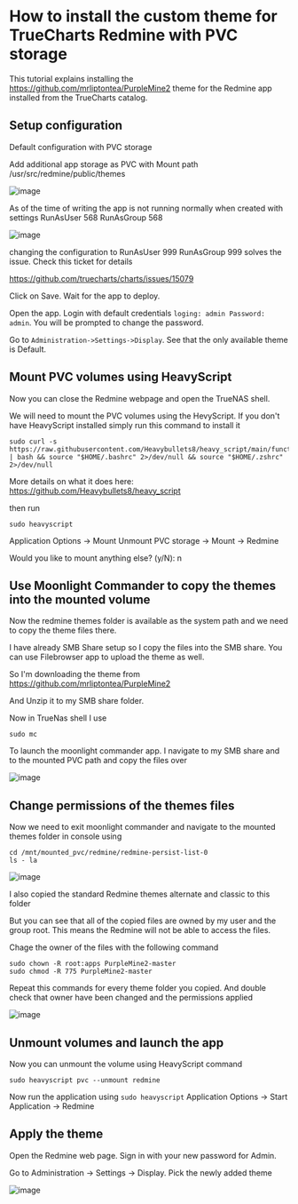 # How to install the custom theme for TrueCharts Redmine with PVC storage

This tutorial explains installing the https://github.com/mrliptontea/PurpleMine2 theme for the Redmine app installed from the TrueCharts catalog. 

## Setup configuration
Default configuration with PVC storage

Add additional app storage as PVC with Mount path /usr/src/redmine/public/themes


![image](https://github.com/truecharts/website/assets/42300339/8eabd72d-a6b4-46ef-a093-c6977f78daf3)


As of the time of writing the app is not running normally when created with settings RunAsUser 568 RunAsGroup 568


![image](https://github.com/truecharts/website/assets/42300339/87689e67-16c9-4835-8bb5-2d63d4032145)


changing the configuration to RunAsUser 999 RunAsGroup 999 solves the issue. Check this ticket for details


https://github.com/truecharts/charts/issues/15079


Click on Save. Wait for the app to deploy.


Open the app. Login with default credentials `loging: admin Password: admin`. You will be prompted to change the password.


Go to `Administration->Settings->Display`. See that the only available theme is Default.

## Mount PVC volumes using HeavyScript
Now you can close the Redmine webpage and open the TrueNAS shell. 


We will need to mount the PVC volumes using the HevyScript. If you don't have HeavyScript installed simply run this command to install it


```
sudo curl -s https://raw.githubusercontent.com/Heavybullets8/heavy_script/main/functions/deploy.sh | bash && source "$HOME/.bashrc" 2>/dev/null && source "$HOME/.zshrc" 2>/dev/null
```


More details on what it does here: https://github.com/Heavybullets8/heavy_script


then run 

```
sudo heavyscript
```
Application Options -> Mount Unmount PVC storage -> Mount -> Redmine

Would you like to mount anything else? (y/N): n

## Use Moonlight Commander to copy the themes into the mounted volume

Now the redmine themes folder is available as the system path and we need to copy the theme files there.

I have already SMB Share setup so I copy the files into the SMB share. You can use Filebrowser app to upload the theme as well.

So I'm downloading the theme from https://github.com/mrliptontea/PurpleMine2

And Unzip it to my SMB share folder.

Now in TrueNas shell I use 
```
sudo mc
```
To launch the moonlight commander app. I navigate to my SMB share and to the mounted PVC path and copy the files over

![image](https://github.com/truecharts/website/assets/42300339/857f94bb-d3c8-4d29-a933-9404fc31c2b1)


## Change permissions of the themes files
Now we need to exit moonlight commander and navigate to the mounted themes folder in console using

```
cd /mnt/mounted_pvc/redmine/redmine-persist-list-0
ls - la
```
![image](https://github.com/truecharts/website/assets/42300339/009d858c-b3cc-42a9-99bd-d4c5ae196804)


I also copied the standard Redmine themes alternate and classic to this folder

But you can see that all of the copied files are owned by my user and the group root. This means the Redmine will not be able to access the files. 

Chage the owner of the files with the following command

```
sudo chown -R root:apps PurpleMine2-master
sudo chmod -R 775 PurpleMine2-master 
```
Repeat this commands for every theme folder you copied. And double check that owner have been changed and the permissions applied

![image](https://github.com/truecharts/website/assets/42300339/429dfbef-03d8-4934-b031-5531a673ca86)

## Unmount volumes and launch the app
Now you can unmount the volume using HeavyScript command
```
sudo heavyscript pvc --unmount redmine
```
Now run the application using `sudo heavyscript` Application Options -> Start Application -> Redmine

## Apply the theme

Open the Redmine web page. Sign in with your new password for Admin. 

Go to Administration -> Settings -> Display. Pick the newly added theme

![image](https://github.com/truecharts/website/assets/42300339/adc3a743-4bef-4d41-9506-aca45edcdd86)
